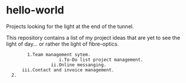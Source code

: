 # hello-world
Projects looking for the light at the end of the tunnel.

This repository contains a list of my project ideas that are yet to see the light of day... or rather the light of fibre-optics.

			1.Team management sytem.
						i.To-Do list project management.
					 ii.Online messanging.
          iii.Contact and invoice management.
      2.
    
